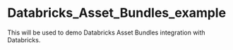 # Databricks_Asset_Bundles_example
This will be used to demo Databricks Asset Bundles integration with Databricks.
